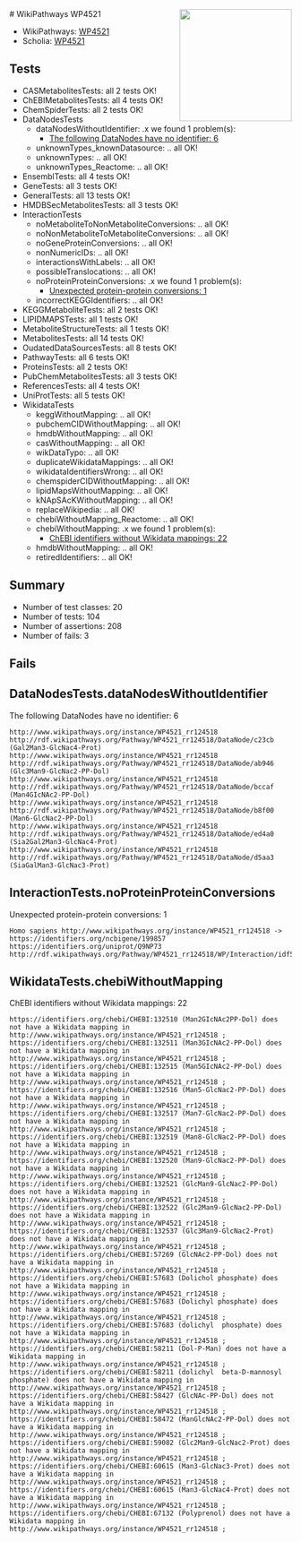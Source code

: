 <img style="float: right; width: 200px" src="https://upload.wikimedia.org/wikipedia/commons/thumb/8/83/Wplogo_with_text_500.png/640px-Wplogo_with_text_500.png" />
# WikiPathways WP4521

* WikiPathways: [WP4521](https://new.wikipathways.org/pathways/WP4521)
* Scholia: [WP4521](https://scholia.toolforge.org/wikipathways/WP4521)
## Tests
* CASMetabolitesTests: all 2 tests OK!
* ChEBIMetabolitesTests: all 4 tests OK!
* ChemSpiderTests: all 2 tests OK!
* DataNodesTests
    * dataNodesWithoutIdentifier: .x we found 1 problem(s):
        * [The following DataNodes have no identifier: 6](#d2d32fa5)
    * unknownTypes_knownDatasource: .. all OK!
    * unknownTypes: .. all OK!
    * unknownTypes_Reactome: .. all OK!
* EnsemblTests: all 4 tests OK!
* GeneTests: all 3 tests OK!
* GeneralTests: all 13 tests OK!
* HMDBSecMetabolitesTests: all 3 tests OK!
* InteractionTests
    * noMetaboliteToNonMetaboliteConversions: .. all OK!
    * noNonMetaboliteToMetaboliteConversions: .. all OK!
    * noGeneProteinConversions: .. all OK!
    * nonNumericIDs: .. all OK!
    * interactionsWithLabels: .. all OK!
    * possibleTranslocations: .. all OK!
    * noProteinProteinConversions: .x we found 1 problem(s):
        * [Unexpected protein-protein conversions: 1](#2cf74677)
    * incorrectKEGGIdentifiers: .. all OK!
* KEGGMetaboliteTests: all 2 tests OK!
* LIPIDMAPSTests: all 1 tests OK!
* MetaboliteStructureTests: all 1 tests OK!
* MetabolitesTests: all 14 tests OK!
* OudatedDataSourcesTests: all 8 tests OK!
* PathwayTests: all 6 tests OK!
* ProteinsTests: all 2 tests OK!
* PubChemMetabolitesTests: all 3 tests OK!
* ReferencesTests: all 4 tests OK!
* UniProtTests: all 5 tests OK!
* WikidataTests
    * keggWithoutMapping: .. all OK!
    * pubchemCIDWithoutMapping: .. all OK!
    * hmdbWithoutMapping: .. all OK!
    * casWithoutMapping: .. all OK!
    * wikDataTypo: .. all OK!
    * duplicateWikidataMappings: .. all OK!
    * wikidataIdentifiersWrong: .. all OK!
    * chemspiderCIDWithoutMapping: .. all OK!
    * lipidMapsWithoutMapping: .. all OK!
    * kNApSAcKWithoutMapping: .. all OK!
    * replaceWikipedia: .. all OK!
    * chebiWithoutMapping_Reactome: .. all OK!
    * chebiWithoutMapping: .x we found 1 problem(s):
        * [ChEBI identifiers without Wikidata mappings: 22](#71d54524)
    * hmdbWithoutMapping: .. all OK!
    * retiredIdentifiers: .. all OK!


## Summary

* Number of test classes: 20
* Number of tests: 104
* Number of assertions: 208
* Number of fails: 3

## Fails

<a name="d2d32fa5" />

## DataNodesTests.dataNodesWithoutIdentifier

The following DataNodes have no identifier: 6
```
http://www.wikipathways.org/instance/WP4521_rr124518 http://rdf.wikipathways.org/Pathway/WP4521_rr124518/DataNode/c23cb (Gal2Man3-GlcNac4-Prot)
http://www.wikipathways.org/instance/WP4521_rr124518 http://rdf.wikipathways.org/Pathway/WP4521_rr124518/DataNode/ab946 (Glc3Man9-GlcNac2-PP-Dol)
http://www.wikipathways.org/instance/WP4521_rr124518 http://rdf.wikipathways.org/Pathway/WP4521_rr124518/DataNode/bccaf (Man4GIcNAc2-PP-Dol)
http://www.wikipathways.org/instance/WP4521_rr124518 http://rdf.wikipathways.org/Pathway/WP4521_rr124518/DataNode/b8f00 (Man6-GlcNac2-PP-Dol)
http://www.wikipathways.org/instance/WP4521_rr124518 http://rdf.wikipathways.org/Pathway/WP4521_rr124518/DataNode/ed4a0 (Sia2Gal2Man3-GlcNac4-Prot)
http://www.wikipathways.org/instance/WP4521_rr124518 http://rdf.wikipathways.org/Pathway/WP4521_rr124518/DataNode/d5aa3 (SiaGalMan3-GlcNac3-Prot)
```

<a name="2cf74677" />

## InteractionTests.noProteinProteinConversions

Unexpected protein-protein conversions: 1
```
Homo sapiens http://www.wikipathways.org/instance/WP4521_rr124518 -> https://identifiers.org/ncbigene/199857 https://identifiers.org/uniprot/Q9NP73 http://rdf.wikipathways.org/Pathway/WP4521_rr124518/WP/Interaction/idf58228df
```

<a name="71d54524" />

## WikidataTests.chebiWithoutMapping

ChEBI identifiers without Wikidata mappings: 22
```
https://identifiers.org/chebi/CHEBI:132510 (Man2GIcNAc2PP-Dol) does not have a Wikidata mapping in http://www.wikipathways.org/instance/WP4521_rr124518 ; 
https://identifiers.org/chebi/CHEBI:132511 (Man3GIcNAc2-PP-Dol) does not have a Wikidata mapping in http://www.wikipathways.org/instance/WP4521_rr124518 ; 
https://identifiers.org/chebi/CHEBI:132515 (Man5GIcNAc2-PP-Dol) does not have a Wikidata mapping in http://www.wikipathways.org/instance/WP4521_rr124518 ; 
https://identifiers.org/chebi/CHEBI:132516 (Man5-GlcNac2-PP-Dol) does not have a Wikidata mapping in http://www.wikipathways.org/instance/WP4521_rr124518 ; 
https://identifiers.org/chebi/CHEBI:132517 (Man7-GlcNac2-PP-Dol) does not have a Wikidata mapping in http://www.wikipathways.org/instance/WP4521_rr124518 ; 
https://identifiers.org/chebi/CHEBI:132519 (Man8-GlcNac2-PP-Dol) does not have a Wikidata mapping in http://www.wikipathways.org/instance/WP4521_rr124518 ; 
https://identifiers.org/chebi/CHEBI:132520 (Man9-GlcNac2-PP-Dol) does not have a Wikidata mapping in http://www.wikipathways.org/instance/WP4521_rr124518 ; 
https://identifiers.org/chebi/CHEBI:132521 (GlcMan9-GlcNac2-PP-Dol) does not have a Wikidata mapping in http://www.wikipathways.org/instance/WP4521_rr124518 ; 
https://identifiers.org/chebi/CHEBI:132522 (Glc2Man9-GlcNac2-PP-Dol) does not have a Wikidata mapping in http://www.wikipathways.org/instance/WP4521_rr124518 ; 
https://identifiers.org/chebi/CHEBI:132537 (Glc3Man9-GlcNac2-Prot) does not have a Wikidata mapping in http://www.wikipathways.org/instance/WP4521_rr124518 ; 
https://identifiers.org/chebi/CHEBI:57269 (GlcNAc2-PP-Dol) does not have a Wikidata mapping in http://www.wikipathways.org/instance/WP4521_rr124518 ; 
https://identifiers.org/chebi/CHEBI:57683 (Dolichol phosphate) does not have a Wikidata mapping in http://www.wikipathways.org/instance/WP4521_rr124518 ; 
https://identifiers.org/chebi/CHEBI:57683 (Dolichyl phosphate) does not have a Wikidata mapping in http://www.wikipathways.org/instance/WP4521_rr124518 ; 
https://identifiers.org/chebi/CHEBI:57683 (dolichyl  phosphate) does not have a Wikidata mapping in http://www.wikipathways.org/instance/WP4521_rr124518 ; 
https://identifiers.org/chebi/CHEBI:58211 (Dol-P-Man) does not have a Wikidata mapping in http://www.wikipathways.org/instance/WP4521_rr124518 ; 
https://identifiers.org/chebi/CHEBI:58211 (dolichyl  beta-D-mannosyl  phosphate) does not have a Wikidata mapping in http://www.wikipathways.org/instance/WP4521_rr124518 ; 
https://identifiers.org/chebi/CHEBI:58427 (GlcNAc-PP-Dol) does not have a Wikidata mapping in http://www.wikipathways.org/instance/WP4521_rr124518 ; 
https://identifiers.org/chebi/CHEBI:58472 (ManGlcNAc2-PP-Dol) does not have a Wikidata mapping in http://www.wikipathways.org/instance/WP4521_rr124518 ; 
https://identifiers.org/chebi/CHEBI:59082 (Glc2Man9-GlcNac2-Prot) does not have a Wikidata mapping in http://www.wikipathways.org/instance/WP4521_rr124518 ; 
https://identifiers.org/chebi/CHEBI:60615 (Man3-GlcNac3-Prot) does not have a Wikidata mapping in http://www.wikipathways.org/instance/WP4521_rr124518 ; 
https://identifiers.org/chebi/CHEBI:60615 (Man3-GlcNac4-Prot) does not have a Wikidata mapping in http://www.wikipathways.org/instance/WP4521_rr124518 ; 
https://identifiers.org/chebi/CHEBI:67132 (Polyprenol) does not have a Wikidata mapping in http://www.wikipathways.org/instance/WP4521_rr124518 ; 
```

